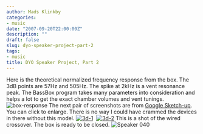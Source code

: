 ```yaml
---
author: Mads Klinkby
categories:
- music
date: "2007-09-20T22:00:00Z"
description: ""
draft: false
slug: dyo-speaker-project-part-2
tags:
- music
title: DYO Speaker Project, Part 2
---
```



Here is the theoretical normalized frequency response from the box. The 3dB points are 57Hz and 505Hz. The spike at 2kHz is a vent resonance peak. The BassBox program takes many parameters into consideration and helps a lot to get the exact chamber volumes and vent tunings. ![box-response](http://static.getya.net/013/images/box-response.gif) The next pair of screenshots are from [Google Sketch-up](http://sketchup.google.com/). You can click to enlarge. There is no way I could have crammed the devices in there without this model. [![3d-1](http://static.getya.net/013/images/3d-1-thumb.jpg)](http://static.getya.net/013/images/3d-1.jpg)  [![3d-2](http://static.getya.net/013/images/3d-2-thumb.jpg)](http://static.getya.net/013/images/3d-2.jpg) This is a shot of the wired crossover. The box is ready to be closed. ![Speaker 040](http://static.getya.net/013/images/speaker-040.jpg)

